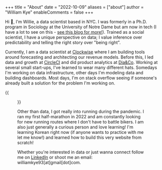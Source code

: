 +++
title = "About"
date = "2022-10-09"
aliases = ["about"]
author = "William Kye"
enableComments = false
+++

Hi :wave:, I'm Willie, a data scientist based in NYC. I was formerly in a Ph.D. program in Sociology at the University of Notre Dame but am now in tech (I have a lot to see on this - [see this blog for more!](blog.com)). Trained as a social scientist, I have a unique perspective on data; I value inference over predictability and telling the right story over "being right".

Currently, I am a data scientist at [Clockwise](getclockwise.com) where I am building tools around forecasting and architecting our revenue models. Before this, I led data and growth at [CircleCI](circleci.com) and did product analytics at [Dia&Co](https://www.dia.com/). Working at several small start-ups, I've learned to wear many different hats. Somedays I'm working on data infrastructure, other days I'm modeling data and building dashboards. Most days, I'm on stack overflow seeing if someone's already built a solution for the problem I'm working on.

{{<figure src="/images/about-me/willie-half-marathon.png"
width="600"
caption="" >}}

Other than data, I got really into running during the pandemic. I ran my first half-marathon in 2022 and am constantly looking for new running routes where I don't have to battle bikers. I am also just generally a curious person and love learning! I'm learning Korean right now (if anyone wants to practice with me let me know!) and learned how to build this very website from scratch!

Whether you're interested in data or just wanna connect follow me on [LinkedIn](https://www.linkedin.com/in/william-kye-33251a114/) or shoot me an email: williamkye93[at]gmail[dot]com.

